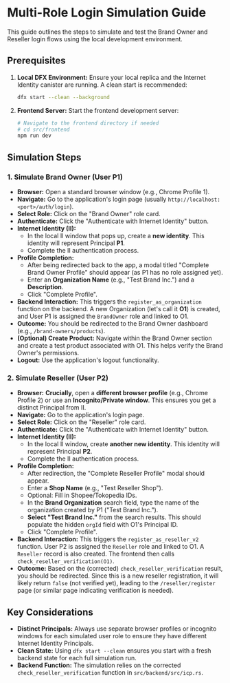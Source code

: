 # Multi-Role Login Simulation Guide

This guide outlines the steps to simulate and test the Brand Owner and Reseller login flows using the local development environment.

## Prerequisites

1.  **Local DFX Environment:** Ensure your local replica and the Internet Identity canister are running. A clean start is recommended:
    ```bash
    dfx start --clean --background
    ```
2.  **Frontend Server:** Start the frontend development server:
    ```bash
    # Navigate to the frontend directory if needed
    # cd src/frontend 
    npm run dev 
    ```

## Simulation Steps

### 1. Simulate Brand Owner (User P1)

*   **Browser:** Open a standard browser window (e.g., Chrome Profile 1).
*   **Navigate:** Go to the application's login page (usually `http://localhost:<port>/auth/login`).
*   **Select Role:** Click on the "Brand Owner" role card.
*   **Authenticate:** Click the "Authenticate with Internet Identity" button.
*   **Internet Identity (II):**
    *   In the local II window that pops up, create a **new identity**. This identity will represent Principal **P1**.
    *   Complete the II authentication process.
*   **Profile Completion:**
    *   After being redirected back to the app, a modal titled "Complete Brand Owner Profile" should appear (as P1 has no role assigned yet).
    *   Enter an **Organization Name** (e.g., "Test Brand Inc.") and a **Description**.
    *   Click "Complete Profile".
*   **Backend Interaction:** This triggers the `register_as_organization` function on the backend. A new Organization (let's call it **O1**) is created, and User P1 is assigned the `BrandOwner` role and linked to O1.
*   **Outcome:** You should be redirected to the Brand Owner dashboard (e.g., `/brand-owners/products`).
*   **(Optional) Create Product:** Navigate within the Brand Owner section and create a test product associated with O1. This helps verify the Brand Owner's permissions.
*   **Logout:** Use the application's logout functionality.

### 2. Simulate Reseller (User P2)

*   **Browser:** **Crucially**, open a **different browser profile** (e.g., Chrome Profile 2) or use an **Incognito/Private window**. This ensures you get a distinct Principal from II.
*   **Navigate:** Go to the application's login page.
*   **Select Role:** Click on the "Reseller" role card.
*   **Authenticate:** Click the "Authenticate with Internet Identity" button.
*   **Internet Identity (II):**
    *   In the local II window, create **another new identity**. This identity will represent Principal **P2**.
    *   Complete the II authentication process.
*   **Profile Completion:**
    *   After redirection, the "Complete Reseller Profile" modal should appear.
    *   Enter a **Shop Name** (e.g., "Test Reseller Shop").
    *   Optional: Fill in Shopee/Tokopedia IDs.
    *   In the **Brand Organization** search field, type the name of the organization created by P1 ("Test Brand Inc.").
    *   **Select "Test Brand Inc."** from the search results. This should populate the hidden `orgId` field with O1's Principal ID.
    *   Click "Complete Profile".
*   **Backend Interaction:** This triggers the `register_as_reseller_v2` function. User P2 is assigned the `Reseller` role and linked to O1. A `Reseller` record is also created. The frontend then calls `check_reseller_verification(O1)`.
*   **Outcome:** Based on the (corrected) `check_reseller_verification` result, you should be redirected. Since this is a new reseller registration, it will likely return `false` (not verified yet), leading to the `/reseller/register` page (or similar page indicating verification is needed).

## Key Considerations

*   **Distinct Principals:** Always use separate browser profiles or incognito windows for each simulated user role to ensure they have different Internet Identity Principals.
*   **Clean State:** Using `dfx start --clean` ensures you start with a fresh backend state for each full simulation run.
*   **Backend Function:** The simulation relies on the corrected `check_reseller_verification` function in `src/backend/src/icp.rs`. 